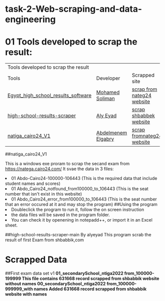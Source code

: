 # task-2-Web-scraping-and-data-engineering

# 01 Tools developed to scrap the result:
<table> 
  <tr><td colspan="2">Tools developed to scrap the result </td></tr>
  <tr>
    <td>Tools</td>
    <td>Developer</td>
    <td>Scrapped site</td>
<tr>
<td><a href ='https://github.com/Soliman2020/Egypt_high_school_results_software'>Egypt_high_school_results_software</td>
<td><a href ='https://omdenachapter-hpe1429.slack.com/team/U048MB6QFB4'>Mohamed Soliman</td>
<td><a href ="https://natega.cairo24.com/"> scrap from nateg24 website</td>
</tr>
<tr>
<td> <a href ='https://github.com/alyeyad/high-school-results-scraper'>high-school-results-scraper </td>
<td><a href='https://omdenachapter-hpe1429.slack.com/team/U0486JANZQX'>Aly Eyad</td>
<td><a href = "https://shbabbek.com/natega/"> scrap shbabbek website</td>
</tr>
<tr>
<td><a href='https://github.com/abdo5/Egypt-Secondary-School-Result-DataSet2022'>natiga_cairo24_V1</td>
<td><a href='https://omdenachapter-hpe1429.slack.com/team/U049CLMLYTA'>Abdelmenem Elgabry</td>
<td><a href = "https://natega.cairo24.com/"> scrap fromnateg24 website</td>
</tr>
</table>

##natiga_cairo24_V1 

This is a windows exe proram to scrap the secand exam from https://natega.cairo24.com/ It svae the data in 3 files:
<li>01 Abdo-Cairo24-100000-106443 (This is the required data that include student names and scores)
<li>01 Abdo_Cairo24_notfound_from100000_to_106443 (This is the seat number that isn't exist in this website)
<li>01 Abdo_Cairo24_error_from100000_to_106443 (This is the seat number that an error occured at it and may stop the program)
##Using the program
<li>Doubleclick the program to run it, follow the on screen instruction
<li>the data files will be saved in the program folder.
<li>You can check it by openening in notepadd++, or import it in an Excel sheet.


##high-school-results-scraper-main By alyeyad
This program scrab the result of first Exam from shbabbik,com


# Scrapped Data
##First exam data set v1
<B> 01_secondarySchool_ntiga2022 from_100000-199999
This file contains  631668 record scrapped from shbabbik website without names
<B> 00_secondarySchool_ntiga2022 from_100000-999999_with names
 Added 631668 record scrapped from shbabbik website with names
 
 
 
